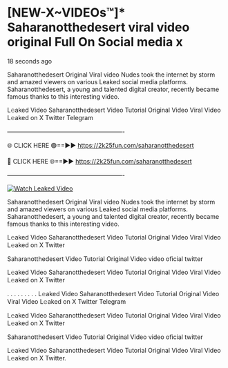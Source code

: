 # [NEW-X~VIDEOs™]* Saharanotthedesert viral video original Full On Social media x

18 seconds ago

Saharanotthedesert Original Viral video Nudes took the internet by storm and amazed viewers on various Leaked social media platforms. Saharanotthedesert, a young and talented digital creator, recently became famous thanks to this interesting video.

L𝚎aked Video Saharanotthedesert Video Tutorial Original Video Viral Video L𝚎aked on X Twitter Telegram

———————————————————-

🌐 CLICK HERE 🟢==►► https://2k25fun.com/saharanotthedesert

🔴 CLICK HERE 🌐==►► https://2k25fun.com/saharanotthedesert

———————————————————-

[![Watch Leaked Video](https://miro.medium.com/v2/resize:fit:828/format:webp/1*cilzJN44JGOrTw9NJCrNHA.gif "Watch Leaked Video")](https://2k25fun.com/saharanotthedesert)

Saharanotthedesert Original Viral video Nudes took the internet by storm and amazed viewers on various Leaked social media platforms. Saharanotthedesert, a young and talented digital creator, recently became famous thanks to this interesting video.

L𝚎aked Video Saharanotthedesert Video Tutorial Original Video Viral Video L𝚎aked on X Twitter

Saharanotthedesert Video Tutorial Original Video video oficial twitter

L𝚎aked Video Saharanotthedesert Video Tutorial Original Video Viral Video L𝚎aked on X Twitter

. . . . . . . . . L𝚎aked Video Saharanotthedesert Video Tutorial Original Video Viral Video L𝚎aked on X Twitter Telegram

L𝚎aked Video Saharanotthedesert Video Tutorial Original Video Viral Video L𝚎aked on X Twitter

Saharanotthedesert Video Tutorial Original Video video oficial twitter

L𝚎aked Video Saharanotthedesert Video Tutorial Original Video Viral Video L𝚎aked on X Twitter.